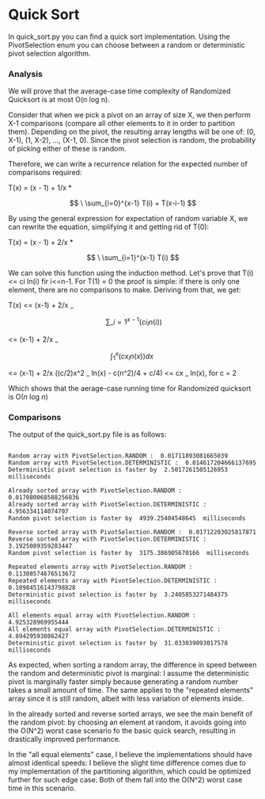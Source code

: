 # Quick Sort

In quick_sort.py you can find a quick sort implementation. Using the PivotSelection enum you can choose between a random or deterministic pivot selection algorithm.

### Analysis

We will prove that the average-case time complexity of Randomized Quicksort is at most O(n log n).

Consider that when we pick a pivot on an array of size X, we then perform X-1 comparisons (compare all other elements to it in order to partition them). Depending on the pivot, the resulting array lengths will be one of: (0, X-1), (1, X-2), ..., (X-1, 0). Since the pivot selection is random, the probability of picking either of these is random.

Therefore, we can write a recurrence relation for the expected number of comparisons required:

T(x) = (x - 1) + 1/x \*

$$
\ \sum_{i=0}^{x-1} T(i) + T(x-i-1)
$$

By using the general expression for expectation of random variable X, we can rewrite the equation, simplifying it and getting rid of T(0):

T(x) = (x - 1) + 2/x \*

$$
\ \sum_{i=1}^{x-1} T(i)
$$

We can solve this function using the induction method. Let's prove that T(i) <= ci ln(i) fir i<=n-1. For T(1) = 0 the proof is simple: if there is only one element, there are no comparisons to make.
Deriving from that, we get:

T(x) <= (x-1) + 2/x \_

$$
\ \sum\_{i=1}^{x-1} (ci _ ln(i))
$$

<= (x-1) + 2/x \_

$$
\int_1^x (cx _ ln(x))dx \
$$

<= (x-1) + 2/x ((c/2)x^2 _ ln(x) - c(n^2)/4 + c/4)
<= cx _ ln(x), for c = 2

Which shows that the aerage-case running time for Randomized quicksort is O(_n_ log _n_)

### Comparisons

The output of the quick_sort.py file is as follows:

```

Random array with PivotSelection.RANDOM :  0.01711893081665039
Random array with PivotSelection.DETERMINISTIC :  0.014617204666137695
Deterministic pivot selection is faster by  2.5017261505126953  milliseconds

Already sorted array with PivotSelection.RANDOM :  0.017080068588256836
Already sorted array with PivotSelection.DETERMINISTIC :  4.956334114074707
Random pivot selection is faster by  4939.25404548645  milliseconds

Reverse sorted array with PivotSelection.RANDOM :  0.01712203025817871
Reverse sorted array with PivotSelection.DETERMINISTIC :  3.1925089359283447
Random pivot selection is faster by  3175.386905670166  milliseconds

Repeated elements array with PivotSelection.RANDOM :  0.11308574676513672
Repeated elements array with PivotSelection.DETERMINISTIC :  0.10984516143798828
Deterministic pivot selection is faster by  3.2405853271484375  milliseconds

All elements equal array with PivotSelection.RANDOM :  4.925328969955444
All elements equal array with PivotSelection.DETERMINISTIC :  4.894295930862427
Deterministic pivot selection is faster by  31.033039093017578  milliseconds

```

As expected, when sorting a random array, the difference in speed between the random and deterministic pivot is marginal: I assume the deterministic pivot is marginally faster simply because generating a random number takes a small amount of time. The same applies to the "repeated elements" array since it is still random, albeit with less variation of elements inside.

In the already sorted and reverse sorted arrays, we see the main benefit of the random pivot: by choosing an element at random, it avoids going into the O(N^2) worst case scenario fo the basic quick search, resulting in drastically improved performance.

In the "all equal elements" case, I believe the implementations should have almost identical speeds: I believe the slight time difference comes due to my implementation of the partitioning algorithm, which could be optimized further for such edge case. Both of them fall into the O(N^2) worst case time in this scenario.
